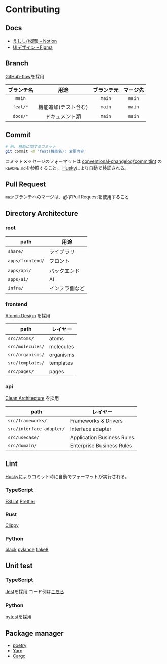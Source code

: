 # Contributing

## Docs

- [えしし(松岡) – Notion](https://www.notion.so/1754996a543745b2bed41b88494d7c12)
- [UIデザイン – Figma](https://www.figma.com/files/project/114437348/%E3%83%81%E3%83%BC%E3%83%A0%E3%81%AE%E3%83%97%E3%83%AD%E3%82%B8%E3%82%A7%E3%82%AF%E3%83%88?fuid=1216739251660375899)

## Branch

[GitHub-flow](https://docs.github.com/ja/get-started/quickstart/github-flow)を採用

| ブランチ名 |         用途         | ブランチ元 | マージ先 |
| :--------: | :------------------: | :--------: | :------: |
|   `main`   |                      |   `main`   |  `main`  |
|  `feat/*`  | 機能追加(テスト含む) |   `main`   |  `main`  |
|  `docs/*`  |    ドキュメント類    |   `main`   |  `main`  |


## Commit
```bash
# 例: 機能に関するコミット
git commit -m 'feat(機能名): 変更内容'
```

コミットメッセージのフォーマットは [conventional-changelog/commitlint](https://github.com/conventional-changelog/commitlint) の`README.md`を参照すること。
[Husky](https://typicode.github.io/husky/)により自動で検証される。

## Pull Request
`main`ブランチヘのマージは、必ずPull Requestを使用すること
## Directory Architecture

### root

| path             | 用途           |
| ---------------- | -------------- |
| `share/`         | ライブラリ     |
| `apps/frontend/` | フロント       |
| `apps/api/`      | バックエンド   |
| `apps/ai/`       | AI             |
| `infra/`         | インフラ側など |


### frontend
[Atomic Design](https://bradfrost.com/blog/post/atomic-web-design/) を採用

| path             | レイヤー  |
| ---------------- | --------- |
| `src/atoms/`     | atoms     |
| `src/molecules/` | molecules |
| `src/organisms/` | organisms |
| `src/templates/` | templates |
| `src/pages/`     | pages     |


### api
[Clean Architecture](https://blog.cleancoder.com/uncle-bob/2012/08/13/the-clean-architecture.html) を採用

| path                     | レイヤー                   |
| ------------------------ | -------------------------- |
| `src/frameworks/`        | Frameworks & Drivers       |
| `src/interface-adapter/` | Interface adapter          |
| `src/usecase/`           | Application Business Rules |
| `src/domain/`            | Enterprise Business Rules  |

## Lint

[Husky](https://typicode.github.io/husky/)によりコミット時に自動でフォーマットが実行される。

### TypeScript

[ESLint](https://eslint.org)
[Prettier](https://prettier.io)

### Rust

[Clippy](https://github.com/rust-lang/rust-clippy)

### Python
[black](https://github.com/psf/black)
[pylance](https://marketplace.visualstudio.com/items?itemName=ms-python.vscode-pylance)
[flake8](https://flake8.pycqa.org/en/latest/)



## Unit test

### TypeScript
[Jest](https://jestjs.io/ja/)を採用
コード例は[こちら](https://basarat.gitbook.io/typescript/intro-1/jest)

### Python
[pytest](https://docs.pytest.org/en/7.4.x/)を採用

## Package manager
- [poetry](https://python-poetry.org)
- [Yarn](https://yarnpkg.com)
- [Cargo](https://doc.rust-lang.org/cargo/)
